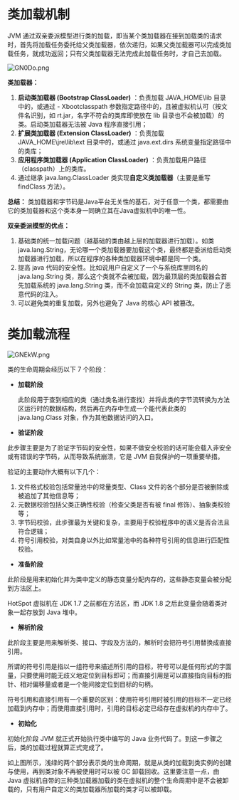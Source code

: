 # 类加载机制

JVM 通过双亲委派模型进行类的加载，即当某个类加载器在接到加载类的请求时，首先将加载任务委托给父类加载器，依次递归，如果父类加载器可以完成类加载任务，就成功返回；只有父类加载器无法完成此加载任务时，才自己去加载。

![GN0Do.png](https://s.im5i.com/2021/04/16/GN0Do.png)

**类加载器：**

1. **启动类加载器 (Bootstrap ClassLoader)** ：负责加载 JAVA_HOME\lib 目录中的，或通过 - Xbootclasspath 参数指定路径中的，且被虚拟机认可（按文件名识别，如 rt.jar，名字不符合的类库即使放在 lib 目录也不会被加载）的类。启动类加载器无法被 Java 程序直接引用；
2. **扩展类加载器 (Extension ClassLoader)** ：负责加载 JAVA_HOME\jre\lib\ext 目录中的，或通过 java.ext.dirs 系统变量指定路径中的类库；
3. **应用程序类加载器 (Application ClassLoader)** ：负责加载用户路径（classpath）上的类库。
4. 通过继承 java.lang.ClassLoader 类实现**自定义类加载器**（主要是重写 findClass 方法）。

**总结：** 类加载器和字节码是Java平台无关性的基石，对于任意一个类，都需要由它的类加载器和这个类本身一同确立其在Java虚拟机中的唯一性。

**双亲委派模型的优点：**

1. 基础类的统一加载问题（越基础的类由越上层的加载器进行加载）。如类 java.lang.String，无论哪一个类加载器要加载这个类，最终都是委派给启动类加载器进行加载，所以在程序的各种类加载器环境中都是同一个类。
2. 提高 java 代码的安全性。比如说用户自定义了一个与系统库里同名的 java.lang.String 类，那么这个类就不会被加载，因为最顶层的类加载器会首先加载系统的 java.lang.String 类，而不会加载自定义的 String 类，防止了恶意代码的注入。
3. 可以避免类的重复加载，另外也避免了 Java 的核心 API 被篡改。



# 类加载流程

![GNEkW.png](https://s.im5i.com/2021/04/16/GNEkW.png)

类的生命周期会经历以下 7 个阶段：

- **加载阶段**

  此阶段用于查到相应的类（通过类名进行查找）并将此类的字节流转换为方法区运行时的数据结构，然后再在内存中生成一个能代表此类的 java.lang.Class 对象，作为其他数据访问的入口。

- **验证阶段**

此步骤主要是为了验证字节码的安全性，如果不做安全校验的话可能会载入非安全或有错误的字节码，从而导致系统崩溃，它是 JVM 自我保护的一项重要举措。

验证的主要动作大概有以下几个：

1. 文件格式校验包括常量池中的常量类型、Class 文件的各个部分是否被删除或被追加了其他信息等；
2. 元数据校验包括父类正确性校验（检查父类是否有被 final 修饰）、抽象类校验等；
3. 字节码校验，此步骤最为关键和复杂，主要用于校验程序中的语义是否合法且符合逻辑；
4. 符号引用校验，对类自身以外比如常量池中的各种符号引用的信息进行匹配性校验。

+ **准备阶段**

此阶段是用来初始化并为类中定义的静态变量分配内存的，这些静态变量会被分配到方法区上。

HotSpot 虚拟机在 JDK 1.7 之前都在方法区，而 JDK 1.8 之后此变量会随着类对象一起存放到 Java 堆中。

- **解析阶段**

此阶段主要是用来解析类、接口、字段及方法的，解析时会把符号引用替换成直接引用。

所谓的符号引用是指以一组符号来描述所引用的目标，符号可以是任何形式的字面量，只要使用时能无歧义地定位到目标即可；而直接引用是可以直接指向目标的指针、相对偏移量或者是一个能间接定位到目标的句柄。

符号引用和直接引用有一个重要的区别：使用符号引用时被引用的目标不一定已经加载到内存中；而使用直接引用时，引用的目标必定已经存在虚拟机的内存中了。

- **初始化**

初始化阶段 JVM 就正式开始执行类中编写的 Java 业务代码了。到这一步骤之后，类的加载过程就算正式完成了。

如上图所示，浅绿的两个部分表示类的生命周期，就是从类的加载到类实例的创建与使用，再到类对象不再被使用时可以被 GC 卸载回收。这里要注意一点，由 Java 虚拟机自带的三种类加载器加载的类在虚拟机的整个生命周期中是不会被卸载的，只有用户自定义的类加载器所加载的类才可以被卸载。

